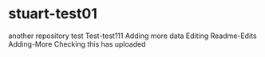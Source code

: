 # stuart-test01
another repository test
Test-test111
Adding more data
Editing Readme-Edits
Adding-More
Checking this has uploaded